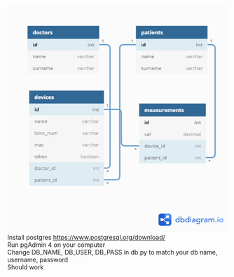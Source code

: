 ![db diagram](db_diagram.png)\
Install postgres https://www.postgresql.org/download/
\
Run pgAdmin 4 on your computer\
Change DB_NAME, DB_USER, DB_PASS in db.py to match your db name, username, password\
Should work